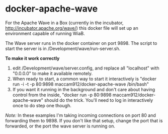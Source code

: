 docker-apache-wave
==================

For the Apache Wave in a Box (currently in the incubator, http://incubator.apache.org/wave/) this docker file will set up an environment capable of running WiaB.

The Wave server runs in the docker container on port 9898. The script to start the server is in /Development/wave/run-server.sh.

**To make it work correctly**
1. edit /Development/wave/server.config, and replace all "localhost" with "0.0.0.0" to make it available remotely.
2. When ready to start, a common way to start it interactively is "docker run -i -t -p 80:9898 maccam912/docker-apache-wave /bin/bash"
3. If you want it running in the background and don't care about having control from the inside, "docker run -p 80:9898 maccam912/docker-apache-wave" should do the trick. You'll need to log in interactively once to do step one though.

*Note:* In these examples I'm taking incoming connections on port 80 and forwarding them to 9898. If you don't like that setup, change the port that is forwarded, or the port the wave server is running on.
